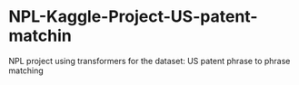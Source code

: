# NPL-Kaggle-Project-US-patent-matchin
NPL project using transformers for the dataset: US patent phrase to phrase matching
